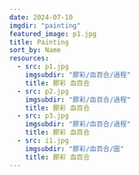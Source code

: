 ```yaml
---
date: 2024-07-10
imgdir: "painting"
featured_image: p1.jpg
title: Painting
sort_by: Name
resources:
  - src: p1.jpg
    imgsubdir: "膠彩/血百合/過程"
    title: 膠彩 血百合
  - src: p2.jpg
    imgsubdir: "膠彩/血百合/過程"
    title: 膠彩 血百合
  - src: p3.jpg
    imgsubdir: "膠彩/血百合/過程"
    title: 膠彩 血百合
  - src: i1.jpg
    imgsubdir: "膠彩/血百合/圖"
    title: 膠彩 血百合
---
```

